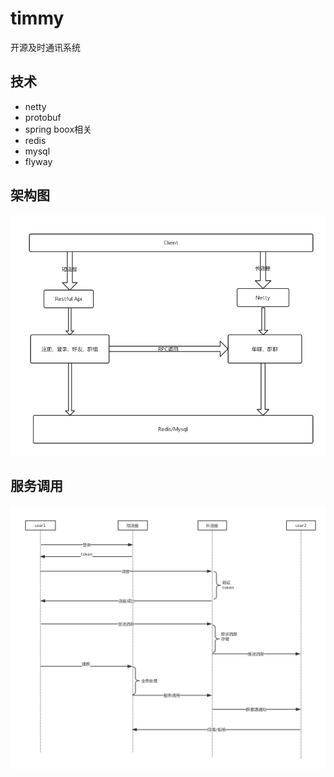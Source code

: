 # timmy

开源及时通讯系统

## 技术

* netty
* protobuf
* spring boox相关
* redis
* mysql
* flyway

## 架构图

![](架构.png)

## 服务调用

![](调用时序图.png)